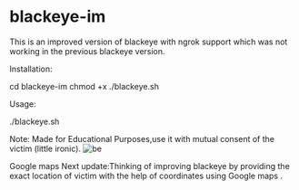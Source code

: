 # blackeye-im
This is an improved version of blackeye with ngrok support which was not working in the previous blackeye version.

Installation:


cd blackeye-im
chmod +x ./blackeye.sh

Usage:

./blackeye.sh

Note: Made for Educational Purposes,use it with mutual consent of the victim (little ironic).
![be](https://github.com/Git-Ankitraj/blackeye-im/blob/master/Screenshot%20from%202020-08-04%2019-31-05.png)

Google maps 
Next update:Thinking of improving blackeye by providing the exact location of victim with the help of coordinates using Google maps .
